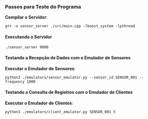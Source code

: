 ### Passos para Teste do Programa


**Compilar o Servidor**:

```
g++ -o sensor_server ./src/main.cpp -lboost_system -lpthread
```

   
#### **Executando o Servidor**

   ```
   ./sensor_server 9000
   ```


#### **Testando a Recepção de Dados com o Emulador de Sensores**
   
**Executar o Emulador de Sensores**:

```
python3 ./emulators/sensor_emulator.py --sensor_id SENSOR_001 --frequency 1000
```


#### **Testando a Consulta de Registros com o Emulador de Clientes**

   
**Executar o Emulador de Clientes**:

```
python3 ./emulators/client_emulator.py SENSOR_001 5
```

